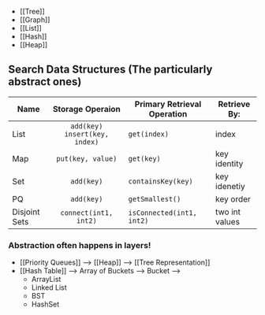 - [[Tree]]
- [[Graph]]
- [[List]]
- [[Hash]]
- [[Heap]]
## Search Data Structures (The particularly abstract ones)
| Name          |        Storage Operaion         | Primary Retrieval Operation | Retrieve By:   |
| ------------- |:-------------------------------:| --------------------------- | -------------- |
| List          | `add(key)` `insert(key, index)` | `get(index)`                | index          |
| Map           |        `put(key, value)`        | `get(key)`                  | key identity   |
| Set           |           `add(key)`            | `containsKey(key)`          | key idenetiy   |
| PQ            |           `add(key)`            | `getSmallest()`             | key order      |
| Disjoint Sets |      `connect(int1, int2)`      | `isConnected(int1, int2)`   | two int values |

### Abstraction often happens in layers!
- [[Priority Queues]] --> [[Heap]] --> [[Tree Representation]]
- [[Hash Table]] --> Array of Buckets --> Bucket --> 
	- ArrayList
	- Linked List
	- BST
	- HashSet
